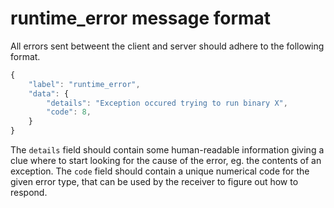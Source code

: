 # runtime\_error message format

All errors sent betweent the client and server should adhere to the following format.

```js
{
	"label": "runtime_error",
	"data": {
		"details": "Exception occured trying to run binary X",
		"code": 8,
	}
}
```

The `details` field should contain some human-readable information giving a clue where to start looking for the cause of the error, eg. the contents of an exception.
The `code` field should contain a unique numerical code for the given error type, that can be used by the receiver to figure out how to respond.
